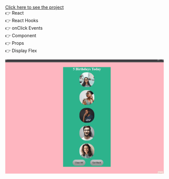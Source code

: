 [Click here to see the project]()
<br>
👉 React <br>
👉 React Hooks <br>
👉 onClick Events <br>
👉 Component <br>
👉 Props <br>
👉 Display Flex<br>

![](Animation4.gif)
